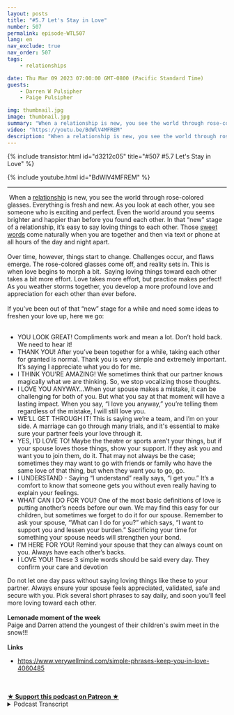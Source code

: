 ```yaml
---
layout: posts
title: "#5.7 Let's Stay in Love"
number: 507
permalink: episode-WTL507
lang: en
nav_exclude: true
nav_order: 507
tags:
    - relationships

date: Thu Mar 09 2023 07:00:00 GMT-0800 (Pacific Standard Time)
guests:
    - Darren W Pulsipher
    - Paige Pulsipher

img: thumbnail.jpg
image: thumbnail.jpg
summary: "When a relationship is new, you see the world through rose-colored glasses. Everything is fresh and new. As you look at each other, you see someone who is exciting and perfect. Even the world around you seems brighter and happier than before you found each other."
video: "https://youtu.be/BdWlV4MFREM"
description: "When a relationship is new, you see the world through rose-colored glasses. Everything is fresh and new. As you look at each other, you see someone who is exciting and perfect. Even the world around you seems brighter and happier than before you found each other."
---
```


<div>
{% include transistor.html id="d3212c05" title="#507 #5.7 Let's Stay in Love" %}

{% include youtube.html id="BdWlV4MFREM" %}
</div>

---

<html><head></head><body><div>&nbsp;When a <a href="https://www.verywellmind.com/the-four-stages-of-relationships-4163472">relationship</a> is new, you see the world through rose-colored glasses. Everything is fresh and new. As you look at each other, you see someone who is exciting and perfect. Even the world around you seems brighter and happier than before you found each other. In that “new” stage of a relationship, it’s easy to say loving things to each other. Those <a href="https://www.verywellmind.com/words-of-affirmation-4783539">sweet words</a> come naturally when you are together and then via text or phone at all hours of the day and night apart.&nbsp;<br><br>Over time, however, things start to change. Challenges occur, and flaws emerge. The rose-colored glasses come off, and reality sets in. This is when love begins to morph a bit.&nbsp; Saying loving things toward each other takes a bit more effort. Love takes more effort, but practice makes perfect! As you weather storms together, you develop a more profound love and appreciation for each other than ever before.</div><div><br>If you’ve been out of that “new” stage for a while and need some ideas to freshen your love up, here we go:<br><br></div><ul><li>YOU LOOK GREAT! Compliments work and mean a lot. Don’t hold back. We need to hear it!</li><li>THANK YOU! After you’ve been together for a while, taking each other for granted is normal. Thank you is very simple and extremely important. It’s saying I appreciate what you do for me.</li><li>I THINK YOU’RE AMAZING! We sometimes think that our partner knows magically what we are thinking. So, we stop vocalizing those thoughts.</li><li>I LOVE YOU ANYWAY…When your spouse makes a mistake, it can be challenging for both of you. But what you say at that moment will have a lasting impact. When you say, “I love you anyway,” you’re telling them regardless of the mistake, I will still love you.</li><li>WE’LL GET THROUGH IT! This is saying we’re a team, and I’m on your side. A marriage can go through many trials, and it's essential to make sure your partner feels your love through it.</li><li>YES, I’D LOVE TO! Maybe the theatre or sports aren’t your things, but if your spouse loves those things, show your support. If they ask you and want you to join them, do it. That may not always be the case; sometimes they may want to go with friends or family who have the same love of that thing, but when they want you to go, go.</li><li>I UNDERSTAND - Saying “I understand” really says, “I get you.” It’s a comfort to know that someone gets you without even really having to explain your feelings.</li><li>WHAT CAN I DO FOR YOU? One of the most basic definitions of love is putting another’s needs before our own. We may find this easy for our children, but sometimes we forget to do it for our spouse. Remember to ask your spouse, “What can I do for you?” which says, “I want to support you and lessen your burden.” Sacrificing your time for something your spouse needs will strengthen your bond.</li><li>I’M HERE FOR YOU! Remind your spouse that they can always count on you. Always have each other’s backs.</li><li>I LOVE YOU! These 3 simple words should be said every day. They confirm your care and devotion</li></ul><div>Do not let one day pass without saying loving things like these to your partner. Always ensure your spouse feels appreciated, validated, safe and secure with you. Pick several short phrases to say daily, and soon you’ll feel more loving toward each other.</div><div><br><strong>Lemonade moment of the week</strong></div><div>Paige and Darren attend the youngest of their children's swim meet in the snow!!!<br><br><strong>Links</strong></div><ul><li><a href="https://www.verywellmind.com/simple-phrases-keep-you-in-love-4060485">https://www.verywellmind.com/simple-phrases-keep-you-in-love-4060485</a></li></ul><div><br><br></div>
<strong>
  <a href="https://www.patreon.com/wheresthelemonade" target="_donate" rel="payment" title="★ Support this podcast on Patreon ★">★ Support this podcast on Patreon ★</a>
</strong></body></html>

<details>
<summary> Podcast Transcript </summary>

<p>﻿1</p>
<p>On today's episode.</p>
<p>Let's talk about staying in love.</p>
<p>Okay.</p>
<p>So our great research department, a.k.a.</p>
<p>Paige, came up with a great topicthis week.</p>
<p>I'm actually excited about it.</p>
<p>I think it's actually pretty interesting.</p>
<p>You kind of just learned about itlike 2 minutes ago. Yes.</p>
<p>No. No.</p>
<p>Well, you learned about a week agowhen we were going to record it,like I told you about it.</p>
<p>Then we've all started not feeling well.</p>
<p>You were out of town for a couple days,and then we literally just pulled it upand I was like, Wait, what are we doing?</p>
<p>So it's kind of fresh for both of us.</p>
<p>You've never seen it?</p>
<p>No. And I had toto renew it to my eyes once again.</p>
<p>Okay, so.</p>
<p>So what's interesting about this one iswhat can we do?</p>
<p>When we were first engaged,even before we were engaged, were married.</p>
<p>Say, before we were engaged?</p>
<p>Yes. Holy cow.</p>
<p>Could not stay away from me. Too much PDA.</p>
<p>All of ourchildren and anyone around uswill definitely say that.</p>
<p>Yes, absolutely. And it was. It was much.</p>
<p>In fact, here's a funny story. Was this.</p>
<p>This was on our honeymoon.</p>
<p>And we were going to</p>
<p>I don't know if it was likewe were we were on our way to our wayon our way there to the honeymoon.</p>
<p>We were in the airport in lineto ask the ladyat the desk, at the United deska question.</p>
<p>And we were waiting and we weren't likewe were just like we were standing in lineand we were sittingnext each other and we,you know, we kissed and then we would talkand then we would kiss.</p>
<p>And she got mad.</p>
<p>Was it the lady at the desk?</p>
<p>Yes, the lady behind us. No,it was the lady at the desk.</p>
<p>It was the night she was like, Oh,my gosh, why don't you guys get a room?</p>
<p>This is so inappropriate.</p>
<p>And we were we were so taken abackbecause we were, like, doing a literallywe were just we were kissing and huggingand hugging, but it wasn't like we were.</p>
<p>Anyway, yeah,maybe that's why I have one case status.</p>
<p>Why? Because I complained.</p>
<p>I didn't complain. No, we didn'tcomplain. No, no.</p>
<p>Even though she was. She.</p>
<p>She was really. She was really upset.</p>
<p>She was really upset.</p>
<p>So we were like,she needs a boyfriend or a girlfriend.</p>
<p>Whatever she needs, she needs something.</p>
<p>But over time, that kind of slowlychanges and things kind of fade.</p>
<p>They do.</p>
<p>And not just being affectionatewith each other.</p>
<p>In fact, that'snot even what this podcast is about.</p>
<p>It's more about the things you sayto each other and,and you you see each otherwhen you're dating and when you're engagedand you're just feeling that new.</p>
<p>And probably even the firstmaybe couple of years you're married,you see each other through rose coloredglasses, right?</p>
<p>Everything they do is cute and funny.</p>
<p>Right in my socks on the floor.</p>
<p>Yeah.</p>
<p>I mean, yeah,that's each something so minor.</p>
<p>But you're right.</p>
<p>I mean, like, all those little things,like, oh, they chew too loud or they.</p>
<p>Whatever it is, I mean, likeyou think you did in the beginning,you thought it was cute and you thought itwas, Oh, just a little quirk.</p>
<p>And a few yearsin, it's annoying and it's bugging you.</p>
<p>And why is it bugging you? Yeah, exactly.</p>
<p>No, Why?</p>
<p>Why does that bug you? What?</p>
<p>But the little things I do.</p>
<p>I didn't say that.</p>
<p>I think in general.</p>
<p>Oh, in general, Nothing.</p>
<p>Nothing that you do ever bothers you?</p>
<p>No. Mm hmm.</p>
<p>Okay. But no, it's true.</p>
<p>Like,over time, challenges occur, flaws emerge,the rose colored glassescome off, and reality sets in.</p>
<p>Right?</p>
<p>I think it sets in fasterwhen you are in a blended family.</p>
<p>Much fasterbecause you don't get that new.</p>
<p>Let's grow together.</p>
<p>Let's start our family together.</p>
<p>You are just set into the middleof two families already formed, right?</p>
<p>Yeah.</p>
<p>So you don't you don't even get thatthat real newness with each other.</p>
<p>So this is normal?</p>
<p>Oh, I think this is very normal.</p>
<p>I think this is very normal forthe things that you once thought were cuteand funnyand quirky are normal, are now annoyingand obnoxious and knock it off.</p>
<p>So I wanted to talk aboutif you've been out of that new stagefor a while and you're feeling likeeverything he or she doesbothers me,</p>
<p>Let's talk about how to freshen things up.</p>
<p>What do you think? Sounds good. Okay.</p>
<p>All right.</p>
<p>But we're going to be very specificon that.</p>
<p>On what we can do to freshen things up.</p>
<p>And the one thingwe're going to talk aboutspecifically are words</p>
<p>You can say absolutely not.</p>
<p>Things you do right, but wordsthat you can say on a daily basisthat will freshen things upand and keep things alive,because we could have severaldifferent episodes on things you could do.</p>
<p>Absolutely.</p>
<p>But today we're only going to thingsyou can say.</p>
<p>Yeah. Things you can.</p>
<p>You can say, okay, so first one,you look great.</p>
<p>Now I have to say so a lot of thesewe're going to be really honestwith these things and we'll tell you whatwe're good at and what we're not good at.</p>
<p>You are fantastic at this one.</p>
<p>Oh, thank you. So complimentsmean a lot to your spouse</p>
<p>If you've been married for 40 years,we need to hear it.</p>
<p>I think women especially need to hear it,but many to hear it too.</p>
<p>But you, Darren, is very complimentary.</p>
<p>Always.</p>
<p>Not always.</p>
<p>You do look great.</p>
<p>Well, I think I do appreciate that.</p>
<p>But I do get mad if I, like,come in and swear to no makeup and my hairsticking up everywhere and you're like,</p>
<p>Hey, beautiful.</p>
<p>I'm like, you know, I don't look beautifulright now, but so okay, so no patronize.</p>
<p>So yes, for you guys out there,if your wife just woke up,has been sick for several days,kind of smell and thenthe hair's everywhereand you know has bagsdon't realize going to her and say,oh, you look great.</p>
<p>Not a good thing to say. It's not.</p>
<p>Because then we wonder when you do tell uswe look great and we feel great,does he mean it or because he said itwhen we know we don't look great?</p>
<p>So so mean it,but do complement each other?</p>
<p>It means a lot. I really think it does.</p>
<p>What do you think?</p>
<p>No, I agree.</p>
<p>Now there's a trap.</p>
<p>Okay? It's that everyone knows this trap.</p>
<p>Does this dress make me look fat?</p>
<p>Yeah. Trap.</p>
<p>That's a trap. That's a trap.</p>
<p>So there is no goodand there's no good answer to that.</p>
<p>So to circumventthat trap from ever happening,tell your spousethey look great more oftenthan they don't have to ask for thatcompliment, because a lot of times you'resaying, does this dressmake me look fat?</p>
<p>They'relooking for some kind of compliment.</p>
<p>They're looking for validationthat they look good or they feelthey need that, right.</p>
<p>They need that validation.</p>
<p>Now, I also want your honest opinionand you do give it to me.</p>
<p>I'll try things on and I'll say,</p>
<p>What do you think?</p>
<p>And you'll say,</p>
<p>You know what? That doesn't.</p>
<p>You know, there's other dressesthat look better on you.</p>
<p>You do say thatand it's not flattering on, you know,</p>
<p>And I want that honest opinion.</p>
<p>I don't know why I do, though.</p>
<p>That is true.</p>
<p>So you've got to know your spouse.</p>
<p>You do you need to know your spouse.</p>
<p>And I want that from you.</p>
<p>I do.</p>
<p>I don't want to wear somethingthat doesn't look good on me.</p>
<p>And maybe I think it looks good.</p>
<p>But if someone else doesn'tthink it looks,it actually just mattersthat you think it looks good, right?</p>
<p>That's not true.</p>
<p>That's not true.</p>
<p>That'swhat other people think. It looks good.</p>
<p>All right.</p>
<p>So compliments. Do it. Don't hold back.</p>
<p>All right, next one. Thank you.</p>
<p>Okay.</p>
<p>I think this is we're really good at thisone, too, because we are both very awarethat we don't want to take each otherfor granted or take things for granted.</p>
<p>What do you think?</p>
<p>I totally agree.</p>
<p>And also, when you are sayingthank you, it helpsyou realize thatyou appreciate the workthat someone has done. Yes.</p>
<p>Right. Yes.</p>
<p>That youthat you need that help in your life.</p>
<p>This this really shows that dependencythat you have on each otherand really helps you grow closer together.</p>
<p>So I like this onea lot. Here's a great example.</p>
<p>You came home last night very late.</p>
<p>You've been up for 20 hours.</p>
<p>Yeah.</p>
<p>You took a one day tripand you had gotten up at four.</p>
<p>You got home at 11 and you walked in.</p>
<p>I was in bed and you went over and startedchanging your clothes.</p>
<p>And you noticed that</p>
<p>I had done the laundry and you said,</p>
<p>Thank you so much for doing the laundry.</p>
<p>Now, I really appreciate it. Yeah.</p>
<p>So finding even those small little things.</p>
<p>Well, the laundry was not a small thing,but the things that you would normally do,which is one of the one of the rolesthat you have.</p>
<p>Yes. You do the laundry. Right.</p>
<p>But when you say thank you,when I cook dinner,which I one of my roles is cooking dinner,it makes me want to do it again.</p>
<p>And I always tell you how appreciative</p>
<p>I am of your work and how much youdo for our family financially,where I don't hold back that way.</p>
<p>And always. Thank you. I appreciate that.</p>
<p>Yeah, we're very we're very gratefulfor the things each other.</p>
<p>So we're going to do this one.</p>
<p>Yeah, we'll get this one.</p>
<p>But I think Please don't.</p>
<p>We're perfect.</p>
<p>Just you guys know, I was going to say,do you want one that</p>
<p>I'm only putting this outfor our listeners,</p>
<p>One that you're not good atis it's not on here.</p>
<p>You're not great at saying please.</p>
<p>Well, hey, honey, if it's not on here,we're not supposed to talk about it.</p>
<p>But I always say, you'll say something.</p>
<p>I'll go. Please.</p>
<p>So please stick to the script.</p>
<p>It's not on the list,so we're not going to talk about it.</p>
<p>Okey dokey.</p>
<p>Thank you for reminding methat it's not on here.</p>
<p>Oh, great.</p>
<p>All right. Obviously,</p>
<p>I've got something to work on.</p>
<p>All right, The next one.</p>
<p>I think you're so amazing.</p>
<p>So we sometimes thinkthat our partner knows magically whatwe are thinking, and so we stop sayingthings like, I think you're greator I think you're wonderful,or I think you're amazing.</p>
<p>And I think these are thingsthat we need to tell each other.</p>
<p>And you don't have to use the wordamazing.</p>
<p>If you think that that's over the top,then don't use it.</p>
<p>That's not in your repertoire of wordsyou would normally say.</p>
<p>Then, you know, I have to say,</p>
<p>I think you're amazing.</p>
<p>You say something like,</p>
<p>Ooh, that's for your superpowers.</p>
<p>Yeah. Or what you're really good at.</p>
<p>Yeah, just say, that was really great.</p>
<p>Whatever you want to come up with. But.</p>
<p>But just keep telling themthat you think that they're great.</p>
<p>I find this one interestingbecause it affects your marriagein a profound way, because if you do this,then you're looking for thingsthat your spouse is good at.</p>
<p>Yeah, that excels at or is maybe hasn'tbeen good at,but is great at now or is progressing.</p>
<p>And if you're pointing those things outand saying them,you're also recognizinghow great you have it.</p>
<p>Oh, I like to have a spouselike this. Yeah.</p>
<p>So I think there's almost like a double,a double positive on this one.</p>
<p>Right. Okay.</p>
<p>Okay.</p>
<p>Now this next one I don't like at all.</p>
<p>I think this one's funny.</p>
<p>I don't like this one.</p>
<p>I would never say this,and I would never want you to say this.</p>
<p>Okay, Go ahead.</p>
<p>I love you anyway, honey.</p>
<p>I love you.</p>
<p>Anyway, a psychologist saidthat you're supposed to say I love you any</p>
<p>When your spouse makes it hard,it says when your spouse makes a mistake,it can be hard on both of you.</p>
<p>But what you say in the momentwill have a lasting impact by saying,</p>
<p>I love you anyway.</p>
<p>It's telling them that it'sokay to make a mistake.</p>
<p>Boo Boo.</p>
<p>I don't ever want me to make a mistake.</p>
<p>No, you would want me to saywhen you do make a mistakeor when I make a mistake,it's kind of condescending.</p>
<p>It is very gone. Is it?</p>
<p>I love you anyway, honey.</p>
<p>I love you any way.</p>
<p>Even if you. All right, So let's try.</p>
<p>Let's turn this around to something betterthat you could say, because I think the</p>
<p>I think the concept here is good in thatyour spouse does make mistakes.</p>
<p>Absolutely.</p>
<p>And sometimes you need to point that out.</p>
<p>Maybe you don't need to point that out.</p>
<p>That's a good one.</p>
<p>What what do we need to point outand what shouldn't we point out?</p>
<p>What do we need to let go?</p>
<p>And I think you need to let goa lot of things unless you're.</p>
<p>Well, here's the thing.</p>
<p>If your spouse is really feeling awfulabout the mistake that they made,then to me a different approach wouldbe, I'm really sorry, honey.</p>
<p>I'm really sorry that that happened.</p>
<p>Now you're empathizing with them.</p>
<p>You're not giving them a way out of,</p>
<p>Hey, I made a huge mistake, man.</p>
<p>That must be really toughto feel that way.</p>
<p>Or some way of empathizing with them.</p>
<p>Yeah, but little mistakes now.</p>
<p>You don't need to pick it those. Yeah,and that's hard.</p>
<p>And that's after you've been marrieda few years,you start to pick those thingsand we need to.</p>
<p>You have to really work at letting it go.</p>
<p>But yeah, that I love you anyway.</p>
<p>I think that I don't like that at all.</p>
<p>I if anyone has suggestionson a better way to say out onesthat might be good,but don't pick the scab.</p>
<p>Don't pick this up. Yeah.</p>
<p>All right, there we go.</p>
<p>So is that what you should say?</p>
<p>Honey, I'm not going to pick the scab.</p>
<p>Yeah, that'll be after.</p>
<p>I love you anyway.</p>
<p>I'm not going to pick the scar code.</p>
<p>Word will be scab.</p>
<p>I'll say scab,and you'll know that I love you anyway.</p>
<p>Okay.</p>
<p>All right.</p>
<p>The next one, we'll get through it.</p>
<p>So I kind of like this one.</p>
<p>Do you?</p>
<p>I do.</p>
<p>Because what you're saying is. Well,</p>
<p>I would add to it.</p>
<p>We'll get through it together.</p>
<p>We can work.</p>
<p>We can beat this problem together.</p>
<p>We've talked about this on our podcastbefore.</p>
<p>Yeah.</p>
<p>That it'syou and I against the world, right?</p>
<p>It's saying we're a team.</p>
<p>We're a team through it. Right?</p>
<p>So if there's a problemthat we're having in our relationship,we try and put it as the combatant.</p>
<p>What we're trying to as a team tackleand write and resolve, right.</p>
<p>And beat that conflict that we have.</p>
<p>Yeah, to me, I kind of like this one.</p>
<p>I do too.</p>
<p>I guess it's just just seeing it.</p>
<p>We'll get through it like woo rah rah.</p>
<p>Seems a little trite.</p>
<p>I don't know, but.</p>
<p>But yes, I understand.</p>
<p>You don't like those sports.</p>
<p>You don't like those sports things,though.</p>
<p>The rah rah rah.</p>
<p>Yeah. No, you don't.</p>
<p>You know. You know you don't like a coach.</p>
<p>Come on, let's workharder. Let's go, team. Let's go.</p>
<p>You don't want to seem little patronizingsometimes, but anyway.</p>
<p>But I understand the concept.</p>
<p>I understand what they're trying to say.</p>
<p>So I understand that we'll get through it.</p>
<p>I understand what they're trying to say.</p>
<p>We're a team. I'm on your side.</p>
<p>All right?</p>
<p>Like I get it.</p>
<p>I get it.</p>
<p>Okay.</p>
<p>All right, Next one.</p>
<p>This one. I know you want me to say more.</p>
<p>Yes, I'd love to. Yes.</p>
<p>So I think this is important,but there's a button.</p>
<p>Okay, What's the vibe?</p>
<p>Well, okay, so.</p>
<p>So the phrases. Yes. Are.</p>
<p>That is so what this is saying isbeing opento things that your spouse enjoysthat maybe you don't.</p>
<p>That's what this is saying.</p>
<p>Oh, okay.</p>
<p>I thought it was like, Honey, I need youto go get the Easter decorations.</p>
<p>No, no, that's not what this is saying.</p>
<p>I mean, yes, we could say thatthat's doing that, too.</p>
<p>But instead of an eyerolling like an eye roll. Huh?</p>
<p>But no, this is saying it's somethingthat's not your thing,but you're showing your support, right?</p>
<p>So I think that is really important.</p>
<p>Like, but what? Like give me an example.</p>
<p>Oh, like,if I want to go see a country concert.</p>
<p>You hate country.</p>
<p>Why would we do that?</p>
<p>And you support me by buying ticketsand stuff right now, I there's no</p>
<p>I don't know that there's any country band</p>
<p>I'd want to go see either, but.</p>
<p>But I know I get your point.</p>
<p>Yeah, I'd loveto. So you need to go beyondyour comfort level. Yes.</p>
<p>Sometimes.</p>
<p>And say, Yeah,hey, let's go do something different.</p>
<p>Let's go do something that you want,that you want to do.</p>
<p>Right now.</p>
<p>I also feel likeit's okay to let your spouse do theirown thing that you are interested in.</p>
<p>That's okay too,</p>
<p>So you've got to work on that.</p>
<p>But if if you're feeling like,you know,you want your spouse to support you and,you know, I really want you to go with meto do this, then talk to them about that.</p>
<p>And, you know,hopefully they'll go with you.</p>
<p>Maybe not every time, right?</p>
<p>Maybe not every time, but once or twice.</p>
<p>Just support, you know, somethingthat you like that you know, they don't.</p>
<p>Well,an interest can change over the years.</p>
<p>Best example.</p>
<p>Sorry, Rachel and Russell,</p>
<p>I'm calling you two out our kids.</p>
<p>Rachel hatedsports when she got married, and.</p>
<p>But Russell loves sports and any sport.</p>
<p>Russell loves watching,participating in anything.</p>
<p>So Rachel startedjust watching sports with him.</p>
<p>And then Rachel started loving sports.</p>
<p>Now, I think Rachel likes itmore than Russell.</p>
<p>Yeah, Yeah.</p>
<p>She used to just read a book whilehe watched the sports and it was fine.</p>
<p>And now she loves them.</p>
<p>So just, you know, you can change.</p>
<p>Yeah. Yeah, that's. That's good. The.</p>
<p>All right, next one.</p>
<p>I understand.</p>
<p>See, now,this one actually, Waller's me, too.</p>
<p>You know that this bothers.</p>
<p>Yes, because it sounds patronizing.</p>
<p>Oh, well, it does. Like.</p>
<p>So if I'm having.</p>
<p>Okay, here's a good example.</p>
<p>So say</p>
<p>I'm having it's that time of the monthfor me and I'm having crampsand I'm really in a bad mood.</p>
<p>And you're like, Oh, sweetie,</p>
<p>I understand.</p>
<p>No, you don't. You're not having cramps.</p>
<p>It's not the time of the month for you.</p>
<p>You've never had this. No, you don't.</p>
<p>Okay, now, so what should I do?</p>
<p>Not just hand you a box of chocolate?</p>
<p>Yeah, Just be like, Hey, what can I do?</p>
<p>What can I do to comfort you?</p>
<p>You know, I'm.</p>
<p>I'm here for you is fine, but I understandyou don't always understand exactlywhat they're going through right now.</p>
<p>I agree.</p>
<p>Hey, this reminds me of the new movie</p>
<p>Avatar.</p>
<p>What was the big word in therethat says, I understand.</p>
<p>I see you. You remember that in the movie?</p>
<p>She kept saying that.</p>
<p>And at the endit was the big phrase. It's the big eyes.</p>
<p>See you. Yes, It's all over The Bachelorright now. Right.</p>
<p>I see you. Which means OZO.</p>
<p>That's the key word.</p>
<p>That's a keyword on the Bachelor, right? Sees me.</p>
<p>You see me? Yeah.</p>
<p>Well, that that is what this really means,is I see what you're going through.</p>
<p>I may not understand it.</p>
<p>Yes, but I see what you're going through.</p>
<p>What can I do to help? Right?</p>
<p>So I don't necessarily thinkthat you should say I understand,because you probably don't.</p>
<p>But there's better things to just.</p>
<p>I hate.</p>
<p>What can I do for you?</p>
<p>Which actually is the next step.</p>
<p>And what can I do for you?</p>
<p>Yeah, what can I do for you?</p>
<p>I you know, I say this when you're sick.</p>
<p>Absolutely.</p>
<p>And I always get the same response.</p>
<p>Nothing.</p>
<p>Well, sometimes you can't do anythingwhen someone's sick.</p>
<p>Have a right.</p>
<p>But it's okay to say, Yeah,</p>
<p>I really need soupor I really need medicineor I really need something.</p>
<p>Otherwise on my side,what can I do for you?</p>
<p>I'm really honestly saying, Hey, what.</p>
<p>What can I do to help you go?</p>
<p>Oh, nothing.</p>
<p>That kind of shuts me down too.</p>
<p>I can't help you.</p>
<p>I want to take care of you.</p>
<p>I know you do.</p>
<p>You always want to take care.</p>
<p>I think most people want to take careof their spouse.</p>
<p>And a lot of times therereally is nothing that you can do, though.</p>
<p>But the.</p>
<p>It's appreciated that you ask,right?</p>
<p>Yeah, I guess so.</p>
<p>But I guess another thingthat you can do on this is look around.</p>
<p>Is there something obviousthat you could do to help out?</p>
<p>Okay. My gosh. Yeah.</p>
<p>All right.</p>
<p>The next one. I'm here for you,which I already mentioned to youinstead of I understand, right?</p>
<p>Just remind your spousethat they can count on you.</p>
<p>I've got your back, right?</p>
<p>That we're going through this together.</p>
<p>I'm here for you.</p>
<p>So that's a good one.</p>
<p>Okay.</p>
<p>Like I said, theseall seem a little cheesy to me.</p>
<p>I'm not into the cheese factor.</p>
<p>I'm here for you,but I'm going to use that one on you.</p>
<p>There's different ways you can say thatwithout just saying, I'm here.</p>
<p>I'm here for you.</p>
<p>I understand.</p>
<p>And I'm here for you. Any hope?</p>
<p>If there's any marriage counselorslistening today, Paige,or if any of you are seeing a marriagecounselor,you should have themlisten to this episode, because,like Paige, she's completely destroyedtheir whole toolbox.</p>
<p>Well, there's just other waysyou can say these things and just.</p>
<p>I'm here for you.</p>
<p>Okay, last one. And I love this one.</p>
<p>And we say this one all the time.</p>
<p>She almo I love you.</p>
<p>Three simple words. Yep.</p>
<p>I think these are important.</p>
<p>I don't think you could say it too much.</p>
<p>I don't think it's overused.</p>
<p>That's just my opinion.</p>
<p>Well, you know,this reminds me of the movie Moonstruck.</p>
<p>Do you remember the movie Moonstruck?</p>
<p>I do, but not specifically.</p>
<p>Yeah, that's what's funny about you.</p>
<p>Remember all the movies.</p>
<p>But there's a line in there. It's the.</p>
<p>It's the dad.</p>
<p>He won't say I love you to is to his wife.</p>
<p>Okay?</p>
<p>He'll say it in Italian,but he won't say it in English, okay?</p>
<p>Until things kind of fall apart.</p>
<p>And then he finally does,which is really sad.</p>
<p>That is really sad. I think thatsaying I love you,it just even if you're madat your spouse, hearing thatlike hearing themsay that it does, it kind of.</p>
<p>So if we're yelling at each other,</p>
<p>I can say I love you.</p>
<p>Sure. Give it a shot. Try.</p>
<p>I got to figure out what we'regoing to argue about so we can do this.</p>
<p>All right?</p>
<p>So don't let a day pass without sayingloving things to your partner.</p>
<p>The reason I picked this is because</p>
<p>I think when you're talkingnice to each other, itthat bleeds into maybe putting those rosecolored glasses back on itcan bleed into other things in your life.</p>
<p>If you're talking nice to each other,then I think that canpermeateinto all aspects of your relations.</p>
<p>I think you hit it.</p>
<p>I think you hit the main pointof all these phrases isare you talking nice to your spouse?</p>
<p>Right?</p>
<p>Are you talking nice about your spouse?</p>
<p>Yeah. Familiarity breeds contempt.</p>
<p>I really hate that phrase.</p>
<p>I you know, I do bring it upbecause I think it is true when I think wesometimes treatthe people we love the most, the worst.</p>
<p>And that's what that that's whatthat scene means, Right.</p>
<p>I know.</p>
<p>I think I think it's a horrible saying.</p>
<p>It is, but it's a lot of the timesit's true.</p>
<p>Let's make it not true.</p>
<p>Well, I agree with you there. Yes.</p>
<p>I really think familiarity shouldreally deep in your love for each other.</p>
<p>And I think put the rose colored glassesback on and say,what are the great things about my spousethat I just totally adore?</p>
<p>And, you know, we lovewe've talked about this before.</p>
<p>If you want to find the flawsin your spouse.</p>
<p>Oh, it's real easy to find.</p>
<p>We all have flaws.</p>
<p>You are not speaking from experience.</p>
<p>No, not at all.</p>
<p>Just books that I've read, movies</p>
<p>I've watched.</p>
<p>But we can You can find them.</p>
<p>You can find them. It's not hard.</p>
<p>But don't look for them.</p>
<p>Don't look for them.</p>
<p>Look for the good things.</p>
<p>I think your spouse already knowswhat their flaws are.</p>
<p>They don't know, of course.</p>
<p>And and, you know, this goes intokind of my philosophyon actually teaching children as well.</p>
<p>If you focus only on their weaknesses,that will be the focus of their self-worthis their weaknesses.</p>
<p>If you focus on their strengths, it'samazing what those strengthswill overcome their weaknessesjust by overwhelming their weaknesses.</p>
<p>The best example I have ofthis is with my oldestson, Matthew, who was growing up.</p>
<p>One of his weaknesses was mathematics.</p>
<p>He hated it.</p>
<p>He wouldn't.</p>
<p>And we've worked on it.</p>
<p>We were.</p>
<p>Oh, it was awful.</p>
<p>And we worked really hard on it.</p>
<p>And he just became moreand more frustrated.</p>
<p>And finally I said, Forget it.</p>
<p>He loved to readand he could read anything.</p>
<p>So what did we do?</p>
<p>We bought himbooks about the history of mathematics.</p>
<p>And guess what?</p>
<p>He devoured those books and he startedto use that reading talent that he had.</p>
<p>His strength overcame math.</p>
<p>Is he a incredible mathematician now?</p>
<p>No, he's not. Butthat strength that he had toconsume literature and readand things like thatcompletely overwhelmedhis deficits that he had in math.</p>
<p>I think the same thing's truein our marriage.</p>
<p>I think if we focus on the strengthsof our spouse,it will overshadow the smallwe weaknesses and flaws in their characteror in theiror in in every aspect of their life.</p>
<p>All right. Did I get off my soapbox?</p>
<p>Are you all bored? Mm hmm.</p>
<p>I figured as much timeare eliminated, Member of the weekhas to do with weather again.</p>
<p>Snow at a swim meet of all places.</p>
<p>The first time we've had snowin 12 years in Folsom.</p>
<p>I don't even know that it was snow.</p>
<p>It was sleet. It was. It was horrible.</p>
<p>Here's what you might have in snowfor like a minute or two.</p>
<p>But when you're at a swim meet,you don't expect it to be snowing.</p>
<p>But that's what happened to us.</p>
<p>We went to David's swim meetand it snowed.</p>
<p>It was that was pretty much lemons.</p>
<p>Was there any lemonade from it?</p>
<p>I mean, just getting to support him.</p>
<p>But it was freezing.</p>
<p>It was freezing.</p>
<p>And the kids will remember thatthe rest of their lives.</p>
<p>So that was kind of cool.</p>

</details>
